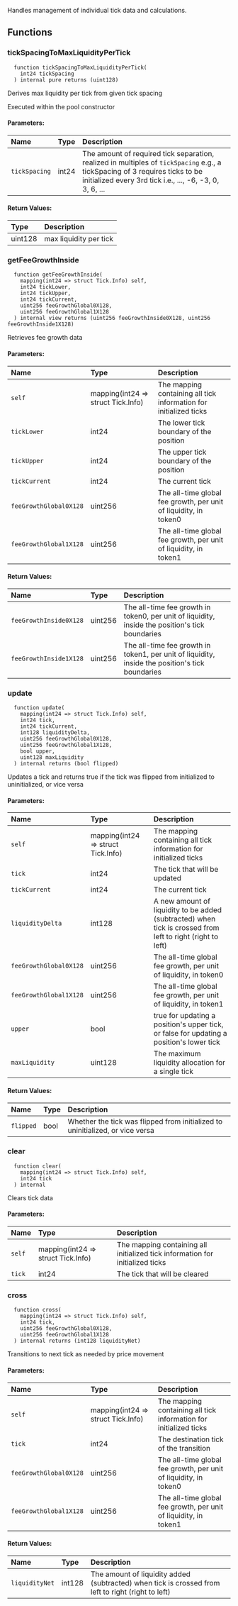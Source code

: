 Handles management of individual tick data and calculations.

## Functions

### tickSpacingToMaxLiquidityPerTick

```solidity
  function tickSpacingToMaxLiquidityPerTick(
    int24 tickSpacing
  ) internal pure returns (uint128)
```

Derives max liquidity per tick from given tick spacing

Executed within the pool constructor

#### Parameters:

| Name          | Type  | Description                                                                                                                                                                             |
| :------------ | :---- | :-------------------------------------------------------------------------------------------------------------------------------------------------------------------------------------- |
| `tickSpacing` | int24 | The amount of required tick separation, realized in multiples of `tickSpacing` e.g., a tickSpacing of 3 requires ticks to be initialized every 3rd tick i.e., ..., -6, -3, 0, 3, 6, ... |

#### Return Values:

| Type    | Description            |
| :------ | :--------------------- |
| uint128 | max liquidity per tick |

### getFeeGrowthInside

```solidity
  function getFeeGrowthInside(
    mapping(int24 => struct Tick.Info) self,
    int24 tickLower,
    int24 tickUpper,
    int24 tickCurrent,
    uint256 feeGrowthGlobal0X128,
    uint256 feeGrowthGlobal1X128
  ) internal view returns (uint256 feeGrowthInside0X128, uint256 feeGrowthInside1X128)
```

Retrieves fee growth data

#### Parameters:

| Name                   | Type                               | Description                                                       |
| :--------------------- | :--------------------------------- | :---------------------------------------------------------------- |
| `self`                 | mapping(int24 => struct Tick.Info) | The mapping containing all tick information for initialized ticks |
| `tickLower`            | int24                              | The lower tick boundary of the position                           |
| `tickUpper`            | int24                              | The upper tick boundary of the position                           |
| `tickCurrent`          | int24                              | The current tick                                                  |
| `feeGrowthGlobal0X128` | uint256                            | The all-time global fee growth, per unit of liquidity, in token0  |
| `feeGrowthGlobal1X128` | uint256                            | The all-time global fee growth, per unit of liquidity, in token1  |

#### Return Values:

| Name                   | Type    | Description                                                                                     |
| :--------------------- | :------ | :---------------------------------------------------------------------------------------------- |
| `feeGrowthInside0X128` | uint256 | The all-time fee growth in token0, per unit of liquidity, inside the position's tick boundaries |
| `feeGrowthInside1X128` | uint256 | The all-time fee growth in token1, per unit of liquidity, inside the position's tick boundaries |

### update

```solidity
  function update(
    mapping(int24 => struct Tick.Info) self,
    int24 tick,
    int24 tickCurrent,
    int128 liquidityDelta,
    uint256 feeGrowthGlobal0X128,
    uint256 feeGrowthGlobal1X128,
    bool upper,
    uint128 maxLiquidity
  ) internal returns (bool flipped)
```

Updates a tick and returns true if the tick was flipped from initialized to uninitialized, or vice versa

#### Parameters:

| Name                   | Type                               | Description                                                                                                |
| :--------------------- | :--------------------------------- | :--------------------------------------------------------------------------------------------------------- |
| `self`                 | mapping(int24 => struct Tick.Info) | The mapping containing all tick information for initialized ticks                                          |
| `tick`                 | int24                              | The tick that will be updated                                                                              |
| `tickCurrent`          | int24                              | The current tick                                                                                           |
| `liquidityDelta`       | int128                             | A new amount of liquidity to be added (subtracted) when tick is crossed from left to right (right to left) |
| `feeGrowthGlobal0X128` | uint256                            | The all-time global fee growth, per unit of liquidity, in token0                                           |
| `feeGrowthGlobal1X128` | uint256                            | The all-time global fee growth, per unit of liquidity, in token1                                           |
| `upper`                | bool                               | true for updating a position's upper tick, or false for updating a position's lower tick                   |
| `maxLiquidity`         | uint128                            | The maximum liquidity allocation for a single tick                                                         |

#### Return Values:

| Name      | Type | Description                                                                   |
| :-------- | :--- | :---------------------------------------------------------------------------- |
| `flipped` | bool | Whether the tick was flipped from initialized to uninitialized, or vice versa |

### clear

```solidity
  function clear(
    mapping(int24 => struct Tick.Info) self,
    int24 tick
  ) internal
```

Clears tick data

#### Parameters:

| Name   | Type                               | Description                                                                   |
| :----- | :--------------------------------- | :---------------------------------------------------------------------------- |
| `self` | mapping(int24 => struct Tick.Info) | The mapping containing all initialized tick information for initialized ticks |
| `tick` | int24                              | The tick that will be cleared                                                 |

### cross

```solidity
  function cross(
    mapping(int24 => struct Tick.Info) self,
    int24 tick,
    uint256 feeGrowthGlobal0X128,
    uint256 feeGrowthGlobal1X128
  ) internal returns (int128 liquidityNet)
```

Transitions to next tick as needed by price movement

#### Parameters:

| Name                   | Type                               | Description                                                       |
| :--------------------- | :--------------------------------- | :---------------------------------------------------------------- |
| `self`                 | mapping(int24 => struct Tick.Info) | The mapping containing all tick information for initialized ticks |
| `tick`                 | int24                              | The destination tick of the transition                            |
| `feeGrowthGlobal0X128` | uint256                            | The all-time global fee growth, per unit of liquidity, in token0  |
| `feeGrowthGlobal1X128` | uint256                            | The all-time global fee growth, per unit of liquidity, in token1  |

#### Return Values:

| Name           | Type   | Description                                                                                        |
| :------------- | :----- | :------------------------------------------------------------------------------------------------- |
| `liquidityNet` | int128 | The amount of liquidity added (subtracted) when tick is crossed from left to right (right to left) |
